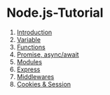 ﻿# Node.js-Tutorial
1. <a href="https://github.com/JJuOn/Node.js-Tutorial/tree/master/1.Introduction">Introduction</a>
2. <a href="https://github.com/JJuOn/Node.js-Tutorial/tree/master/2.Variable">Variable</a>
3. <a href="https://github.com/JJuOn/Node.js-Tutorial/tree/master/3.Functions">Functions</a>
4. <a href="https://github.com/JJuOn/Node.js-Tutorial/tree/master/4.Promise">Promise, async/await</a>
5. <a href="https://github.com/JJuOn/Node.js-Tutorial/tree/master/5.Modules">Modules</a>
6. <a href="https://github.com/JJuOn/Node.js-Tutorial/tree/master/6.Express">Express</a>
7. <a href="https://github.com/JJuOn/Node.js-Tutorial/tree/master/7.Middlewares">Middlewares</a>
8. <a href="https://github.com/JJuOn/Node.js-Tutorial/tree/master/8.Cookies%20%26%20Session">Cookies & Session</a> 
